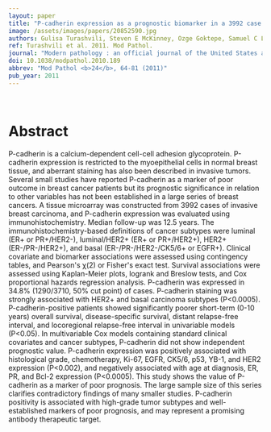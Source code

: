 ```yaml
---
layout: paper
title: "P-cadherin expression as a prognostic biomarker in a 3992 case tissue microarray series of breast cancer."
image: /assets/images/papers/20852590.jpg
authors: Gulisa Turashvili, Steven E McKinney, Ozge Goktepe, Samuel C Leung, David G Huntsman, Karen A Gelmon, Gerrit Los, Paul A Rejto, Samuel A J R Aparicio
ref: Turashvili et al. 2011. Mod Pathol.
journal: "Modern pathology : an official journal of the United States and Canadian Academy of Pathology, Inc <b>24</b>, 64-81 (2011)"
doi: 10.1038/modpathol.2010.189
abbrev: "Mod Pathol <b>24</b>, 64-81 (2011)"
pub_year: 2011
---
```


<br />
<div data-badge-popover="right" data-badge-type="donut" data-pmid="20852590" data-hide-no-mentions="true" class="altmetric-embed"></div>

# Abstract

P-cadherin is a calcium-dependent cell-cell adhesion glycoprotein. P-cadherin expression is restricted to the myoepithelial cells in normal breast tissue, and aberrant staining has also been described in invasive tumors. Several small studies have reported P-cadherin as a marker of poor outcome in breast cancer patients but its prognostic significance in relation to other variables has not been established in a large series of breast cancers. A tissue microarray was constructed from 3992 cases of invasive breast carcinoma, and P-cadherin expression was evaluated using immunohistochemistry. Median follow-up was 12.5 years. The immunohistochemistry-based definitions of cancer subtypes were luminal (ER+ or PR+/HER2-), luminal/HER2+ (ER+ or PR+/HER2+), HER2+ (ER-/PR-/HER2+), and basal (ER-/PR-/HER2-/CK5/6+ or EGFR+). Clinical covariate and biomarker associations were assessed using contingency tables, and Pearson's χ(2) or Fisher's exact test. Survival associations were assessed using Kaplan-Meier plots, logrank and Breslow tests, and Cox proportional hazards regression analysis. P-cadherin was expressed in 34.8% (1290/3710, 50% cut point) of cases. P-cadherin staining was strongly associated with HER2+ and basal carcinoma subtypes (P<0.0005). P-cadherin-positive patients showed significantly poorer short-term (0-10 years) overall survival, disease-specific survival, distant relapse-free interval, and locoregional relapse-free interval in univariable models (P<0.05). In multivariable Cox models containing standard clinical covariates and cancer subtypes, P-cadherin did not show independent prognostic value. P-cadherin expression was positively associated with histological grade, chemotherapy, Ki-67, EGFR, CK5/6, p53, YB-1, and HER2 expression (P<0.002), and negatively associated with age at diagnosis, ER, PR, and Bcl-2 expression (P<0.0005). This study shows the value of P-cadherin as a marker of poor prognosis. The large sample size of this series clarifies contradictory findings of many smaller studies. P-cadherin positivity is associated with high-grade tumor subtypes and well-established markers of poor prognosis, and may represent a promising antibody therapeutic target.

